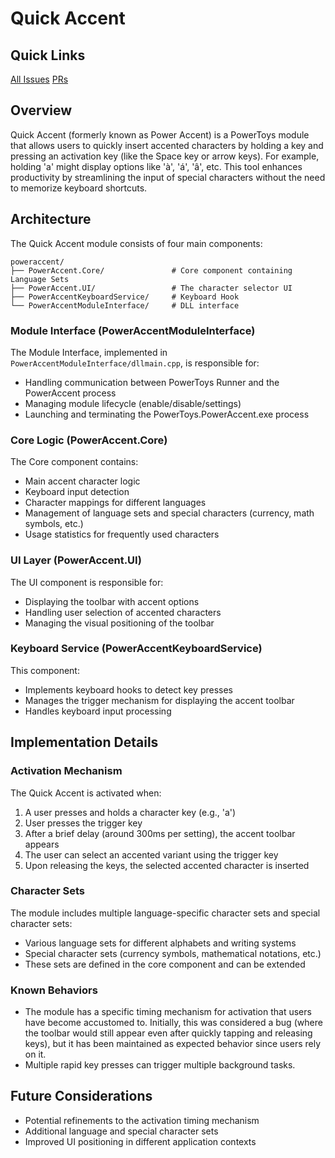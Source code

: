 # Quick Accent

## Quick Links

[All Issues](https://github.com/microsoft/PowerToys/issues?q=state%3Aopen%20label%3A%22Product-Quick%20Accent%22)
[PRs](https://github.com/microsoft/PowerToys/pulls?q=is%3Apr+label%3A%22Product-Quick+Accent%22+)

## Overview

Quick Accent (formerly known as Power Accent) is a PowerToys module that allows users to quickly insert accented characters by holding a key and pressing an activation key (like the Space key or arrow keys). For example, holding 'a' might display options like 'à', 'á', 'â', etc. This tool enhances productivity by streamlining the input of special characters without the need to memorize keyboard shortcuts.

## Architecture

The Quick Accent module consists of four main components:

```
poweraccent/
├── PowerAccent.Core/               # Core component containing Language Sets
├── PowerAccent.UI/                 # The character selector UI
├── PowerAccentKeyboardService/     # Keyboard Hook
└── PowerAccentModuleInterface/     # DLL interface
```

### Module Interface (PowerAccentModuleInterface)

The Module Interface, implemented in `PowerAccentModuleInterface/dllmain.cpp`, is responsible for:
- Handling communication between PowerToys Runner and the PowerAccent process
- Managing module lifecycle (enable/disable/settings)
- Launching and terminating the PowerToys.PowerAccent.exe process

### Core Logic (PowerAccent.Core)

The Core component contains:
- Main accent character logic
- Keyboard input detection
- Character mappings for different languages
- Management of language sets and special characters (currency, math symbols, etc.)
- Usage statistics for frequently used characters

### UI Layer (PowerAccent.UI)

The UI component is responsible for:
- Displaying the toolbar with accent options
- Handling user selection of accented characters
- Managing the visual positioning of the toolbar

### Keyboard Service (PowerAccentKeyboardService)

This component:
- Implements keyboard hooks to detect key presses
- Manages the trigger mechanism for displaying the accent toolbar
- Handles keyboard input processing

## Implementation Details

### Activation Mechanism

The Quick Accent is activated when:
1. A user presses and holds a character key (e.g., 'a')
2. User presses the trigger key
3. After a brief delay (around 300ms per setting), the accent toolbar appears
4. The user can select an accented variant using the trigger key
5. Upon releasing the keys, the selected accented character is inserted

### Character Sets

The module includes multiple language-specific character sets and special character sets:
- Various language sets for different alphabets and writing systems
- Special character sets (currency symbols, mathematical notations, etc.)
- These sets are defined in the core component and can be extended

### Known Behaviors

- The module has a specific timing mechanism for activation that users have become accustomed to. Initially, this was considered a bug (where the toolbar would still appear even after quickly tapping and releasing keys), but it has been maintained as expected behavior since users rely on it.
- Multiple rapid key presses can trigger multiple background tasks.

## Future Considerations

- Potential refinements to the activation timing mechanism
- Additional language and special character sets
- Improved UI positioning in different application contexts
